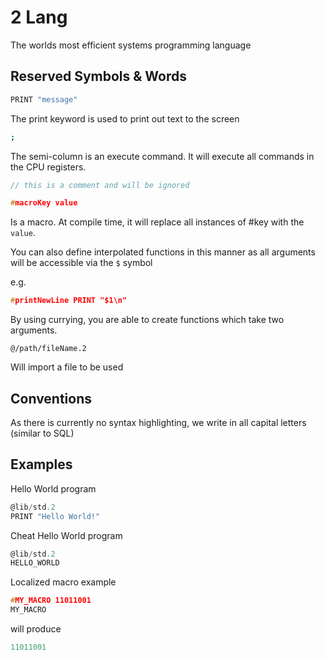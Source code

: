 # 2 Lang

The worlds most efficient systems programming language

## Reserved Symbols & Words

```sh
PRINT "message"
```

The print keyword is used to print out text to the screen

```sh
;
```

The semi-column is an execute command. It will execute all commands in the CPU registers.

```C
// this is a comment and will be ignored
```

```C
#macroKey value
```

Is a macro. At compile time, it will replace all instances of #key with the `value`.

You can also define interpolated functions in this manner as all arguments will be accessible via the `$` symbol

e.g.

```C
#printNewLine PRINT "$1\n"
```

By using currying, you are able to create functions which take two arguments.

```
@/path/fileName.2
```

Will import a file to be used

## Conventions

As there is currently no syntax highlighting, we write in all capital letters (similar to SQL)

## Examples

Hello World program

```C
@lib/std.2
PRINT "Hello World!"
```

Cheat Hello World program

```C
@lib/std.2
HELLO_WORLD
```

Localized macro example

```C
#MY_MACRO 11011001
MY_MACRO
```

will produce

```C
11011001
```

